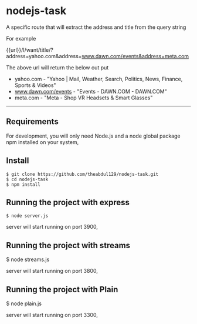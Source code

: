 # nodejs-task
A specific route that will extract the address and title from the query string

For example

{{url}}/I/want/title/?address=yahoo.com&address=www.dawn.com/events&address=meta.com

The above url will return the below out put
- yahoo.com - "Yahoo | Mail, Weather, Search, Politics, News, Finance, Sports & Videos"
- www.dawn.com/events - "Events - DAWN.COM - DAWN.COM"
- meta.com - "Meta - Shop VR Headsets & Smart Glasses"
---
## Requirements

For development, you will only need Node.js and a node global package npm installed on your system,

## Install

    $ git clone https://github.com/theabdul129/nodejs-task.git
    $ cd nodejs-task
    $ npm install

## Running the project with express

    $ node server.js
server will start running on port 3900,
    
## Running the project with streams

$ node streams.js

server will start running on port 3800,

## Running the project with Plain

$ node plain.js

server will start running on port 3300,
